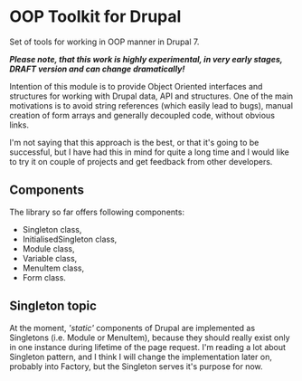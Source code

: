 # OOP Toolkit for Drupal
Set of tools for working in OOP manner in Drupal 7.

__*Please note, that this work is highly experimental, in very early stages,
DRAFT version and can change dramatically!*__

Intention of this module is to provide Object Oriented interfaces and structures
for working with Drupal data, API and structures. One of the main motivations
is to avoid string references (which easily lead to bugs), manual creation of
form arrays and generally decoupled code, without obvious links.

I'm not saying that this approach is the best, or that it's going to be
successful, but I have had this in mind for quite a long time and I would like
to try it on couple of projects and get feedback from other developers.

## Components
The library so far offers following components:

- Singleton class,
- InitialisedSingleton class,
- Module class,
- Variable class,
- MenuItem class,
- Form class.

## Singleton topic
At the moment, _'static'_ components of Drupal are implemented as Singletons
(i.e. Module or MenuItem), because they should really exist only in one instance
during lifetime of the page request. I'm reading a lot about Singleton pattern,
and I think I will change the implementation later on, probably into Factory,
but the Singleton serves it's purpose for now.
